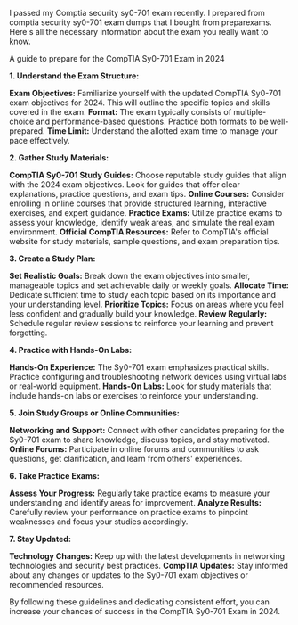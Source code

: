I passed my Comptia security sy0-701 exam recently. I prepared from comptia security sy0-701 exam dumps that I bought from preparexams. Here's all the necessary information about the exam you really want to know.

A guide to prepare for the CompTIA Sy0-701 Exam in 2024

**1. Understand the Exam Structure:**

**Exam Objectives:** Familiarize yourself with the updated CompTIA Sy0-701 exam objectives for 2024. This will outline the specific topics and skills covered in the exam.
**Format:** The exam typically consists of multiple-choice and performance-based questions. Practice both formats to be well-prepared.
**Time Limit:** Understand the allotted exam time to manage your pace effectively.

**2. Gather Study Materials:**

**CompTIA Sy0-701 Study Guides:** Choose reputable study guides that align with the 2024 exam objectives. Look for guides that offer clear explanations, practice questions, and exam tips.
**Online Courses:** Consider enrolling in online courses that provide structured learning, interactive exercises, and expert guidance.
**Practice Exams:** Utilize practice exams to assess your knowledge, identify weak areas, and simulate the real exam environment.
**Official CompTIA Resources:** Refer to CompTIA's official website for study materials, sample questions, and exam preparation tips.

**3. Create a Study Plan:**

**Set Realistic Goals:** Break down the exam objectives into smaller, manageable topics and set achievable daily or weekly goals.
**Allocate Time:** Dedicate sufficient time to study each topic based on its importance and your understanding level.
**Prioritize Topics:** Focus on areas where you feel less confident and gradually build your knowledge.
**Review Regularly:** Schedule regular review sessions to reinforce your learning and prevent forgetting.

**4. Practice with Hands-On Labs:**

**Hands-On Experience:** The Sy0-701 exam emphasizes practical skills. Practice configuring and troubleshooting network devices using virtual labs or real-world equipment.
**Hands-On Labs:** Look for study materials that include hands-on labs or exercises to reinforce your understanding.

**5. Join Study Groups or Online Communities:**

**Networking and Support:** Connect with other candidates preparing for the Sy0-701 exam to share knowledge, discuss topics, and stay motivated.
**Online Forums:** Participate in online forums and communities to ask questions, get clarification, and learn from others' experiences.

**6. Take Practice Exams:**

**Assess Your Progress:** Regularly take practice exams to measure your understanding and identify areas for improvement.
**Analyze Results:** Carefully review your performance on practice exams to pinpoint weaknesses and focus your studies accordingly.

**7. Stay Updated:**

**Technology Changes:** Keep up with the latest developments in networking technologies and security best practices.
**CompTIA Updates:** Stay informed about any changes or updates to the Sy0-701 exam objectives or recommended resources.

By following these guidelines and dedicating consistent effort, you can increase your chances of success in the CompTIA Sy0-701 Exam in 2024.
